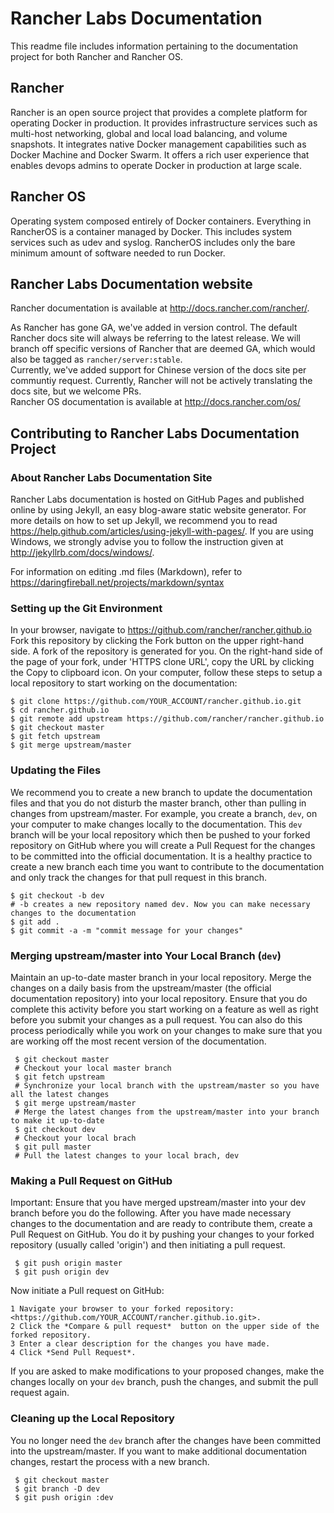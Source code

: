 # Rancher Labs Documentation
This readme file includes information pertaining to the documentation project for both Rancher and Rancher OS.

## Rancher
Rancher is an open source project that provides a complete platform for operating Docker in production. It provides infrastructure services such as multi-host networking, global and local load balancing, and volume snapshots. It integrates native Docker management capabilities such as Docker Machine and Docker Swarm. It offers a rich user experience that enables devops admins to operate Docker in production at large scale.

## Rancher OS
Operating system composed entirely of Docker containers. Everything in RancherOS is a container managed by Docker. This includes system services such as udev and syslog. RancherOS includes only the bare minimum amount of software needed to run Docker.

## Rancher Labs Documentation website
Rancher documentation is available at <http://docs.rancher.com/rancher/>. 

As Rancher has gone GA, we've added in version control. The default Rancher docs site will always be referring to the latest release. We will branch off specific versions of Rancher that are deemed GA, which would also be tagged as `rancher/server:stable`. 
<br>
Currently, we've added support for Chinese version of the docs site per communtiy request. Currently, Rancher will not be actively translating the docs site, but we welcome PRs. 
<br>
Rancher OS documentation is available at <http://docs.rancher.com/os/>

## Contributing to Rancher Labs Documentation Project

### About Rancher Labs Documentation Site

Rancher Labs documentation is hosted on GitHub Pages and published online by using Jekyll, an easy blog-aware static website generator. For more details on how to set up Jekyll, we recommend you to read <https://help.github.com/articles/using-jekyll-with-pages/>. If you are using Windows, we strongly advise you to follow the instruction given at <http://jekyllrb.com/docs/windows/>.

For information on editing .md files (Markdown), refer to <https://daringfireball.net/projects/markdown/syntax>
### Setting up the Git Environment
In your browser, navigate to <https://github.com/rancher/rancher.github.io>
Fork this repository by clicking the Fork button on the upper right-hand side. A fork of the repository is generated for you. On the right-hand side of the page of your fork, under 'HTTPS clone URL', copy the URL by clicking the Copy to clipboard icon.
On your computer, follow these steps to setup a local repository to start working on the documentation:
 
 ```
 $ git clone https://github.com/YOUR_ACCOUNT/rancher.github.io.git
 $ cd rancher.github.io
 $ git remote add upstream https://github.com/rancher/rancher.github.io
 $ git checkout master
 $ git fetch upstream
 $ git merge upstream/master
 
 ```
### Updating the Files
We recommend you to create a new branch to update the documentation files and that you do not disturb the master branch,  other than pulling in changes from upstream/master.
For example, you create a branch, `dev`, on your computer to make changes locally to the documentation. This `dev` branch will be your local repository which then be pushed to your forked repository on GitHub where you will create a Pull Request for the changes to be committed into the official documentation.
It is a healthy practice to create a new branch each time you want to contribute to the documentation and only track the changes for that pull request in this branch.

 ```
 $ git checkout -b dev
 # -b creates a new repository named dev. Now you can make necessary changes to the documentation
 $ git add .
 $ git commit -a -m "commit message for your changes"
 ```
 
### Merging upstream/master into Your Local Branch (`dev`)
Maintain an up-to-date master branch in your local repository. Merge the changes on a daily basis from the upstream/master (the official documentation repository) into your local repository. Ensure that you do complete this activity before you start working on a feature as well as right before you submit your changes as a pull request. You can also do this process periodically while you work on your changes to make sure that you are working off the most recent version of the documentation.
```
 $ git checkout master
 # Checkout your local master branch
 $ git fetch upstream
 # Synchronize your local branch with the upstream/master so you have all the latest changes
 $ git merge upstream/master
 # Merge the latest changes from the upstream/master into your branch to make it up-to-date
 $ git checkout dev
 # Checkout your local brach
 $ git pull master
 # Pull the latest changes to your local brach, dev
```
### Making a Pull Request on GitHub 
Important: Ensure that you have merged upstream/master into your dev branch before you do the following.
After you have made necessary changes to the documentation and are ready to contribute them, create a Pull Request on GitHub. You do it by pushing your changes to your forked repository (usually called 'origin') and then initiating a pull request.
```
 $ git push origin master
 $ git push origin dev
```
Now initiate a Pull request on GitHub:

    1 Navigate your browser to your forked repository: <https://github.com/YOUR_ACCOUNT/rancher.github.io.git>.
    2 Click the *Compare & pull request*  button on the upper side of the forked repository.
    3 Enter a clear description for the changes you have made.
    4 Click *Send Pull Request*.

If you are asked to make modifications to your proposed changes, make the changes locally on your `dev` branch, push the changes, and submit the pull request again.

### Cleaning up the Local Repository
You no longer need the `dev` branch after the changes have been committed into the upstream/master. If you want to make additional documentation changes, restart the process with a new branch. 
```
 $ git checkout master
 $ git branch -D dev
 $ git push origin :dev
```
